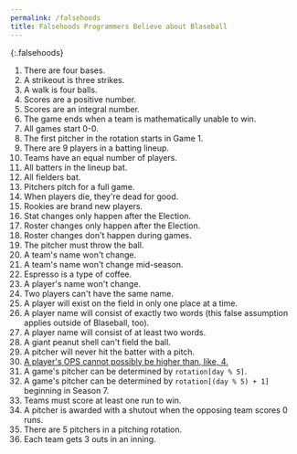 ```yaml
---
permalink: /falsehoods
title: Falsehoods Programmers Believe about Blaseball
---
```

{:.falsehoods}

1. There are four bases.
2. A strikeout is three strikes.
3. A walk is four balls.
4. Scores are a positive number.
5. Scores are an integral number.
6. The game ends when a team is mathematically unable to win.
7. All games start 0-0.
8. The first pitcher in the rotation starts in Game 1.
9. There are 9 players in a batting lineup.
10. Teams have an equal number of players.
11. All batters in the lineup bat.
12. All fielders bat.
13. Pitchers pitch for a full game.
14. When players die, they're dead for good.
15. Rookies are brand new players.
16. Stat changes only happen after the Election.
17. Roster changes only happen after the Election.
18. Roster changes don't happen during games.
19. The pitcher must throw the ball.
20. A team's name won't change.
21. A team's name won't change mid-season.
22. Espresso is a type of coffee.
23. A player's name won't change.
24. Two players can't have the same name.
25. A player will exist on the field in only one place at a time.
26. A player name will consist of exactly two words (this false assumption applies outside of Blaseball, too).
27. A player name will consist of at least two words.
28. A giant peanut shell can't field the ball.
29. A pitcher will never hit the batter with a pitch.
30. [A player's OPS cannot possibly be higher than, like, 4.](https://twitter.com/SIBROfficial/status/1306063199217659904)
31. A game's pitcher can be determined by `rotation[day % 5]`.
32. A game's pitcher can be determined by `rotation[(day % 5) + 1]` beginning in Season 7.
33. Teams must score at least one run to win.
34. A pitcher is awarded with a shutout when the opposing team scores 0 runs.
35. There are 5 pitchers in a pitching rotation.
36. Each team gets 3 outs in an inning.